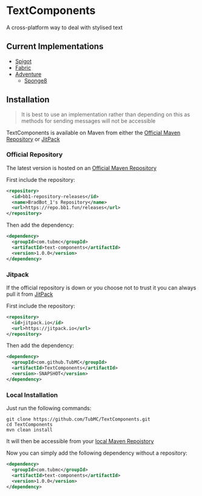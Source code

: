 # TextComponents

A cross-platform way to deal with stylised text

## Current Implementations

- [Spigot](https://github.com/TubMC/TextComponents-Spigot)
- [Fabric](https://github.com/TubMC/TextComponents-Fabric)
- [Adventure](https://github.com/TubMC/TextComponents-Adventure)
  - [Sponge8](https://github.com/TubMC/TextComponents-Sponge/tree/sponge8)

## Installation

> It is best to use an implementation rather than depending on this as  methods for sending messages will not be accessible

TextComponents is available on Maven from either the [Official Maven Repository](https://repo.bb1.fun/#/releases/com/tubmc/text-components) or [JitPack](https://jitpack.io/#TubMC/TextComponents)

### Official Repository

The latest version is hosted on an [Official Maven Repository](https://repo.bb1.fun/#/releases/com/tubmc/text-components)

First include the repository:

```xml
<repository>
  <id>bb1-repository-releases</id>
  <name>BradBot_1's Repository</name>
  <url>https://repo.bb1.fun/releases</url>
</repository>
```

Then add the dependency:

```xml
<dependency>
  <groupId>com.tubmc</groupId>
  <artifactId>text-components</artifactId>
  <version>1.0.0</version>
</dependency>
```

### Jitpack

If the official repository is down or you choose not to trust it you can always pull it from [JitPack](https://jitpack.io/#TubMC/TextComponents)

First include the repository:

```xml
<repository>
  <id>jitpack.io</id>
  <url>https://jitpack.io</url>
</repository>
```

Then add the dependency:

```xml
<dependency>
  <groupId>com.github.TubMC</groupId>
  <artifactId>TextComponents</artifactId>
  <version>-SNAPSHOT</version>
</dependency>
```

### Local Installation

Just run the following commands:

```shell
git clone https://github.com/TubMC/TextComponents.git
cd TextComponents
mvn clean install
```

It will then be accessible from your [local Maven Repoistory](https://www.javatpoint.com/maven-repository)

Now you can simply add the following dependency without a repository:

```xml
<dependency>
  <groupId>com.tubmc</groupId>
  <artifactId>text-components</artifactId>
  <version>1.0.0</version>
</dependency>
```
